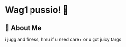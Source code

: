
<!---
chegative/chegative is a ✨ special ✨ repository because its `README.md` (this file) appears on your GitHub profile.
You can click the Preview link to take a look at your changes.
--->

# Wag1 pussio! 👋


## 🚀 About Me
i jugg and finess, hmu if u need care+ or u got juicy targs


